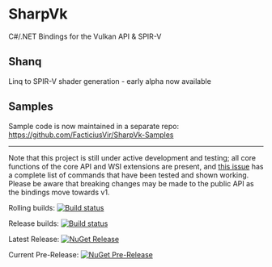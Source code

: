 # SharpVk
C#/.NET Bindings for the Vulkan API & SPIR-V

## Shanq
Linq to SPIR-V shader generation - early alpha now available

## Samples
Sample code is now maintained in a separate repo: https://github.com/FacticiusVir/SharpVk-Samples

----------

Note that this project is still under active development and testing; all core functions of the core API and WSI extensions are present, and [this issue](https://github.com/FacticiusVir/SharpVk/issues/22) has a complete list of commands that have been tested and shown working. Please be aware that breaking changes may be made to the public API as the bindings move towards v1.

Rolling builds: [![Build status](https://ci.appveyor.com/api/projects/status/6i4r9ghsx4r62nkt?svg=true)](https://ci.appveyor.com/project/FacticiusVir/sharpvk)

Release builds: [![Build status](https://ci.appveyor.com/api/projects/status/wjh15e863n5sx9qp?svg=true)](https://ci.appveyor.com/project/FacticiusVir/sharpvk-mlgqo)

Latest Release: [![NuGet Release](https://img.shields.io/nuget/v/SharpVk.svg)](https://www.nuget.org/packages/SharpVk)

Current Pre-Release: [![NuGet Pre-Release](https://img.shields.io/nuget/vpre/SharpVk.svg)](https://www.nuget.org/packages/SharpVk)
